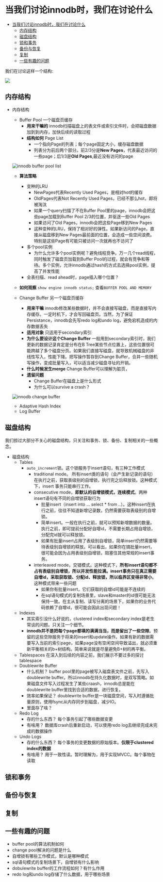 # 当我们讨论innodb时，我们在讨论什么
- [当我们讨论innodb时，我们在讨论什么](#当我们讨论innodb时我们在讨论什么)
  - [内存结构](#内存结构)
  - [磁盘结构](#磁盘结构)
  - [锁和事务](#锁和事务)
  - [备份与恢复](#备份与恢复)
  - [复制](#复制)
  - [一些有趣的问题](#一些有趣的问题)


我们在讨论这样一个结构:

![](../pics/innodb-architecture.png)

## 内存结构

* 内存结构
  * Buffer Pool 一个磁盘页缓存
    * **用来干嘛的** innodb扫描磁盘上的表文件或索引文件时，会把磁盘数据加到到内存，加快后续的读取过程
    * **结构如何** Page List
      * 一个指向Page的列表；每个page固定大小，缓存磁盘数据
      * 列表分为前后两个部分。前2/3分是**New Pages**，代表最近访问的一些page；后1/3是**Old Pages**,最近没有访问的page
  
  ![innodb buffer pool list](../pics/innodb-buffer-pool-list.png)
    * **算法策略** 
      * 变种的LRU
        * NewPages代表Recently Used Pages，是相对hot的缓存
        * OldPages代表Not Recently Used Pages，已经不那么hot，即将被淘汰
        * 如果一个query扫描了不在Buffer Pool里的page，innodb会把这些page加载到Buffer Pool 2/3的位置，并驱逐一些Old Pages
        * 如果访问了Old Pages，innodb会把这些Page移到New Pages
        * 这种变种的LRU，保持了相对好的弹性。如果新访问的Page，直接从磁盘移到New Pages最前面的位置，会造成一些空间浪费。特别是这些Page有可能只被访问一次就再也不访问了
      * 多个pool实例
        * 为什么允许多个pool实例呢？避免线程竞争。万一几个read线程，同时触发了磁盘页加载到Buffer Pool的过程，就会有竞争和等待。多个实例，允许innodb通过hash的方式去选择pool实例，提高了并发性能
      * 全表扫描、read ahead时，page插入哪个位置？
    * **如何观察** `show engine innodb status;` 查看`BUFFER POOL AND MEMORY`

  * Change Buffer 另一个磁盘页缓存
    * **用来干嘛** innodb修改某些数据时，并不会直接写磁盘，而是直接写内存缓存。一定时机下，才会写回磁盘页。当然，为了保证Persistance，innodb会先写redo log和undo log，避免宕机造成的内存数据丢失
    * **适用对象** 只适用于secondary索引 
    * **为什么要设计这个Change Buffer** 一般用到secondary索引时，我们更新的数据记录肯定是分布在B Tree某些节点位置上，这些位置很可能跨越了多个磁盘分页。如果我们直接写磁盘，就导致机械磁盘的非线性写入，性能下降。把写操作暂存到Change Buffer，合并一些随机写操作，变成批量写入，可以适当减少磁盘寻址的开销。
    * **什么时候发生merge** Change Buffer可以理解为脏页，
    * **遗留问题** 
      * Change Buffer在磁盘上是什么形式
      * 为什么可以survive a crash？
   
  ![innodb change buffer](../pics/innodb-change-buffer.png)
  * Adaptive Hash Index
  * Log Buffer

## 磁盘结构

我们掠过大部分不关心的磁盘结构，只关注和事务、锁、备份、复制相关的一些概念。

* 磁盘结构
  * Tables
    * `auto_increment`锁。这个锁服务于insert语句，有三种工作模式
      * traditional mode。 所有insert类的语句（会产生新记录的语句）在执行之前，获取表级别的自增锁，执行完之后释放锁。这种模式下，insert 事务只能串行工作。
      * consecutive mode，**即默认的自增锁模式，连续模式**。两种insert语句有不同的自增锁获取行为
        * 批量insert（insert into ... select * from ..）。这种insert在执行之前，往往不知道新增记录数，仍然需要获取表级别的自增锁。
        * 简单insert。一般在执行之前，就可以预知新增数据的数量。执行之前，即可提前分配好自增id，不需要长期占用自增锁，分配完id就可以释放锁。
        * 如果有批量insert占用了表级别自增锁，简单insert仍然需要等待表级别自增锁的释放。可以看出，如果你在搞批量insert，很可能会因为占用表级别自增锁，阻塞住其他常规的insert事务。
      * interleaved mode，交错模式。这种模式下，**所有insert语句都不占有表级别自增锁，所以并发性能拉满。insert事务只在真正需要自增id，采取获取锁、分配id、释放锁，所以临界区变得非常小**。这种模式带来一些问题
        * 如果你有批量insert，它们获取的自增id可能是不连续的
        * 在sql语句模式的复制场景里，slave和master的id很可能无法保持一致。在主从复制、读写分离的场景下，如果你的业务代码依赖了自增id，很可能会因此出现问题！
  * Indexes
    * 其实索引没什么好说的，clustered index和secondary index是老生常谈的问题。只关注一个细节。
    * **innodb并不是把每个page都填的满满当当，而是留出了一些空隙**。预留的这些空隙服务于将来的insert和update操作。如果有新的数据需要写入当前的索引page，如果page没有空闲空间导致溢出，就必须重新平衡相关的b+树结构。简单来说就是尽量避免B+树的再平衡。
  * Tablespaces 在深入到后续的内容之前，我们展示不要过多的探讨tablespace
  * Doublewrite Buffer
    * 什么机制？ buffer pool里的page被写入磁盘表文件之前，先写入doublewrite buffer。所以innodb在持久化数据时，是双写策略。如果磁盘文件写入过程发生了某些craash，innodb总是能在doublewrite buffer里找到合适的数据，进行恢复。
    * 效率如果保证？ doublewrite buffer是一块磁盘空间，写入时遵循批量原则，使用fsync从内存同步到磁盘，减少IO。
    * 里面存了啥？
  * Redo Log
    * 存的什么东西？ 每个事务引起了哪些数据变更
    * 有啥用？ 数据库crash后重新启动，可以使用redo log去继续完成未完成的数据操作
  * Undo Logs
    * 存的什么东西？ 每个事务的变更数据的原始版本。**仅限于clustered index的数据**
    * 有啥用？ 用于一致性读。暂时理解为，用于实现MVCC。每个事物在读取

## 锁和事务



## 备份与恢复

## 复制

## 一些有趣的问题

* buffer pool的算法机制如何
* change pool解决的问题是什么
* 自增锁有哪些工作模式，默认是哪种模式
* sql语句模式的复制场景下，自增锁有什么影响
* dobulewrite buffer的工作流程如何？有什么作用
* redo log和undo log存储了什么数据，用于哪些场景